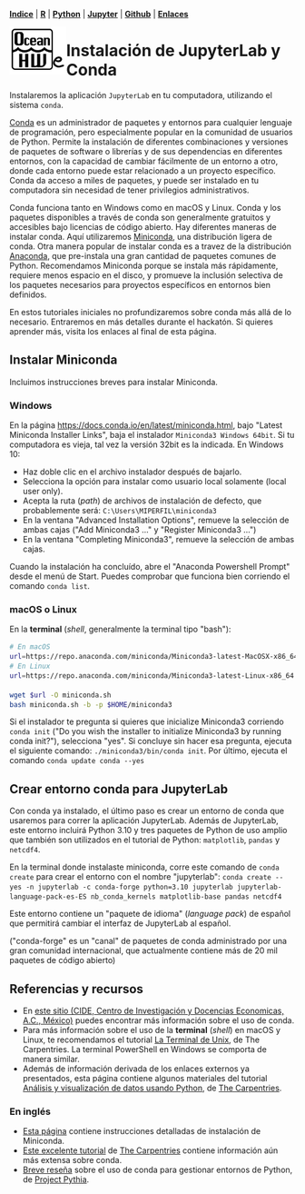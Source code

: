 <p align="left">
<strong><a href="../Indice.md">Indice</a></strong>
|
<strong><a href="../Intro-a-R/R.md">R</a></strong>
|
<strong><a href="../Intro-a-Python/Python.md">Python</a></strong>
|
<strong><a href="../Intro-a-Jupyter/Jupyter.md">Jupyter</a></strong>
|
<strong><a href="../Intro-a-github/Github.md">Github</a></strong>
|
<strong><a href="../enlaces.md">Enlaces</a></strong>
</p>

<img     style="float: left;" src="OHWe.png" width="100"> 

# Instalación de JupyterLab y Conda

Instalaremos la aplicación `JupyterLab` en tu computadora, utilizando el sistema `conda`. 

[Conda](https://docs.conda.io) es un administrador de paquetes y entornos para cualquier lenguaje de programación, pero especialmente popular en la comunidad de usuarios de Python. Permite la instalación de diferentes combinaciones y versiones de paquetes de software o librerías y de sus dependencias en diferentes entornos, con la capacidad de cambiar fácilmente de un entorno a otro, donde cada entorno puede estar relacionado a un proyecto específico. Conda da acceso a miles de paquetes, y puede ser instalado en tu computadora sin necesidad de tener privilegios administrativos.

Conda funciona tanto en Windows como en macOS y Linux. Conda y los paquetes disponibles a través de conda son generalmente gratuitos y accesibles bajo licencias de código abierto. Hay diferentes maneras de instalar conda. Aquí utilizaremos [Miniconda](https://conda.io/miniconda.html), una distribución ligera de conda. Otra manera popular de instalar conda es a travez de la distribución [Anaconda](https://www.anaconda.com/products/distribution), que pre-instala una gran cantidad de paquetes comunes de Python. Recomendamos Miniconda porque se instala más rápidamente, requiere menos espacio en el disco, y promueve la inclusión selectiva de los paquetes necesarios para proyectos específicos en entornos bien definidos.

En estos tutoriales iniciales no profundizaremos sobre conda más allá de lo necesario. Entraremos en más detalles durante el hackatón. Si quieres aprender más, visita los enlaces al final de esta página.

## Instalar Miniconda

Incluimos instrucciones breves para instalar Miniconda.

### Windows

En la página https://docs.conda.io/en/latest/miniconda.html, bajo "Latest Miniconda Installer Links", baja el instalador `Miniconda3 Windows 64bit`. Si tu computadora es vieja, tal vez la versión 32bit es la indicada. En Windows 10:

- Haz doble clic en el archivo instalador después de bajarlo.
- Selecciona la opción para instalar como usuario local solamente (local user only).
- Acepta la ruta (*path*) de archivos de instalación de defecto, que probablemente será: `C:\Users\MIPERFIL\miniconda3`
- En la ventana "Advanced Installation Options", remueve la selección de ambas cajas ("Add Miniconda3 ..." y "Register Miniconda3 ...")
- En la ventana "Completing Miniconda3", remueve la selección de ambas cajas.

Cuando la instalación ha concluído, abre el "Anaconda Powershell Prompt" desde el menú de Start. Puedes comprobar que funciona bien corriendo el comando `conda list`.

### macOS o Linux

En la **terminal** (*shell*, generalmente la terminal tipo "bash"):

```bash
# En macOS
url=https://repo.anaconda.com/miniconda/Miniconda3-latest-MacOSX-x86_64.sh
# En Linux
url=https://repo.anaconda.com/miniconda/Miniconda3-latest-Linux-x86_64.sh

wget $url -O miniconda.sh
bash miniconda.sh -b -p $HOME/miniconda3
```

Si el instalador te pregunta si quieres que inicialize Miniconda3 corriendo `conda init` ("Do you wish the installer to initialize Miniconda3 by running conda init?"), selecciona "yes". Si concluye sin hacer esa pregunta, ejecuta el siguiente comando: `./miniconda3/bin/conda init`. Por último, ejecuta el comando `conda update conda --yes`

## Crear entorno conda para JupyterLab

Con conda ya instalado, el último paso es crear un entorno de conda que usaremos para correr la aplicación JupyterLab. Además de JupyterLab, este entorno incluirá Python 3.10 y tres paquetes de Python de uso amplio que también son utilizados en el tutorial de Python: `matplotlib`, `pandas` y `netcdf4`.

En la terminal donde instalaste miniconda, corre este comando de `conda create` para crear el entorno con el nombre "jupyterlab": `conda create --yes -n jupyterlab -c conda-forge python=3.10 jupyterlab jupyterlab-language-pack-es-ES nb_conda_kernels matplotlib-base pandas netcdf4`

Este entorno contiene un "paquete de idioma" (*language pack*) de español que permitirá cambiar el interfaz de JupyterLab al español.

("conda-forge" es un "canal" de paquetes de conda administrado por una gran comunidad internacional, que actualmente contiene más de 20 mil paquetes de código abierto)
## Referencias y recursos

- En [este sitio (CIDE, Centro de Investigación y Docencias Economicas, A.C., México)](https://rafneta.github.io/CienciaDatosPythonCIDE/Laboratorios/Lab1/instalacion.html) puedes encontrar más información sobre el uso de conda. 
- Para más información sobre el uso de la **terminal** (*shell*) en macOS y Linux, te recomendamos el tutorial [La Terminal de Unix](https://swcarpentry.github.io/shell-novice-es/), de The Carpentries. La terminal PowerShell en Windows se comporta de manera similar.
- Además de información derivada de los enlaces externos ya presentados, esta página contiene algunos materiales del tutorial [Análisis y visualización de datos usando Python](https://datacarpentry.org/python-ecology-lesson-es/index.html), de [The Carpentries](https://carpentries.org).

### En inglés

- [Esta página](https://conda.io/projects/conda/en/latest/user-guide/install/index.html) contiene instrucciones detalladas de instalación de Miniconda.
- [Este excelente tutorial](https://carpentries-incubator.github.io/introduction-to-conda-for-data-scientists/) de [The Carpentries](https://carpentries.org) contiene información aún más extensa sobre conda.
- [Breve reseña](https://foundations.projectpythia.org/foundations/conda.html) sobre el uso de conda para gestionar entornos de Python, de [Project Pythia](https://projectpythia.org/).
